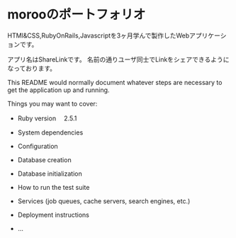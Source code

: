 <h1>morooのポートフォリオ</h1>

HTMl&CSS,RubyOnRails,Javascriptを3ヶ月学んで製作したWebアプリケーションです。

アプリ名はShareLinkです。
名前の通りユーザ同士でLinkをシェアできるようになっております。




This README would normally document whatever steps are necessary to get the
application up and running.

Things you may want to cover:

* Ruby version　 2.5.1

* System dependencies

* Configuration

* Database creation

* Database initialization

* How to run the test suite

* Services (job queues, cache servers, search engines, etc.)

* Deployment instructions

* ...
